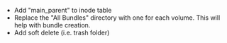 * Add "main_parent" to inode table
* Replace the "All Bundles" directory with one for each volume. This will help with bundle creation.
* Add soft delete (i.e. trash folder)
